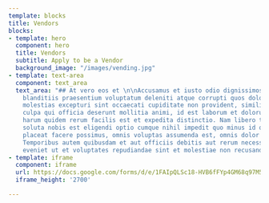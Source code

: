 ```yaml
---
template: blocks
title: Vendors
blocks:
- template: hero
  component: hero
  title: Vendors
  subtitle: Apply to be a Vendor
  background_image: "/images/vending.jpg"
- template: text-area
  component: text_area
  text_area: "## At vero eos et \n\nAccusamus et iusto odio dignissimos ducimus qui
    blanditiis praesentium voluptatum deleniti atque corrupti quos dolores et quas
    molestias excepturi sint occaecati cupiditate non provident, similique sunt in
    culpa qui officia deserunt mollitia animi, id est laborum et dolorum fuga. Et
    harum quidem rerum facilis est et expedita distinctio. Nam libero tempore, cum
    soluta nobis est eligendi optio cumque nihil impedit quo minus id quod maxime
    placeat facere possimus, omnis voluptas assumenda est, omnis dolor repellendus.
    Temporibus autem quibusdam et aut officiis debitis aut rerum necessitatibus saepe
    eveniet ut et voluptates repudiandae sint et molestiae non recusandae."
- template: iframe
  component: iframe
  url: https://docs.google.com/forms/d/e/1FAIpQLSc18-HVB6fFYp4GM68q97M5TfxxBLvhBBx2k533gb6jxxu70w/viewform?embedded=true
  iframe_height: '2700'

---
```

